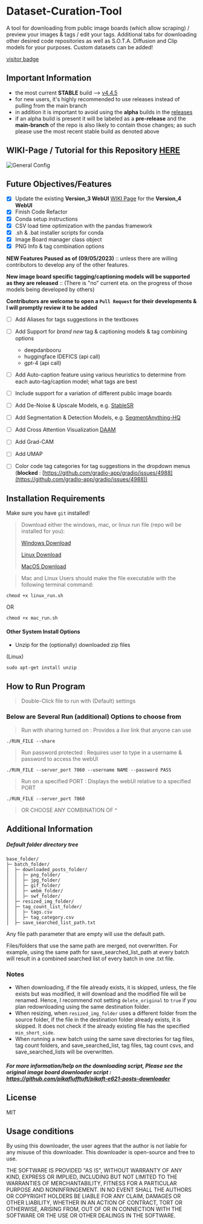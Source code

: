 # Dataset-Curation-Tool

A tool for downloading from public image boards (which allow scraping) / preview your images & tags / edit your tags. Additional tabs for downloading other desired code repositories as well as S.O.T.A. Diffusion and Clip models for your purposes. Custom datasets can be added!

[visitor badge](https://visitor-badge.glitch.me/badge?page_id=x-CK-x.Dataset-Curation-Tool)

## Important Information

- the most current **STABLE** build --> [v4.4.5](https://github.com/x-CK-x/Dataset-Curation-Tool/releases/tag/v4.4.5)
- for new users, it's highly recommended to use releases instead of pulling from the main branch
- in addition it is important to avoid using the **alpha** builds in the [releases](https://github.com/x-CK-x/Dataset-Curation-Tool/releases)
- if an alpha build is present it will be labeled as a **pre-release** and the **main-branch** of the repo is also likely to contain those changes; as such please use the most recent stable build as denoted above

## WIKI-Page / Tutorial for this Repository [HERE](https://github.com/x-CK-x/Dataset-Curation-Tool/wiki)

![General Config](https://github.com/x-CK-x/Dataset-Curation-Tool/blob/74f6877383bddfd9c0d8e9587ab983e63936f89f/wiki_assets/v4WebUI_page_1_tab_1.png)

## Future Objectives/Features

- [X] Update the existing **Version_3 WebUI** [WIKI Page](https://github.com/x-CK-x/Dataset-Curation-Tool/wiki) for the **Version_4 WebUI**
- [X] Finish Code Refactor
- [X] Conda setup instructions
- [X] CSV load time optimization with the pandas framework
- [X] .sh & .bat installer scripts for conda
- [X] Image Board manager class object
- [X] PNG Info & tag combination options

__NEW Features Paused as of (09/05/2023)__ :: unless there are willing contributors to develop any of the other features.

__New image board specific tagging/captioning models will be supported as they are released__ :: (There is "no" current eta. on the progress of those models being developed by others)

__Contributors are welcome to open a `Pull Request` for their developments & I will promptly review it to be added__

- [ ] Add Aliases for tags suggestions in the textboxes
- [ ] Add Support for *brand new* tag & captioning models & tag combining options
  - deepdanbooru
  - huggingface IDEFICS (api call)
  - gpt-4 (api call)
- [ ] Add Auto-caption feature using various heuristics to determine from each auto-tag/caption model; what tags are best
- [ ] Include support for a variation of different public image boards
- [ ] Add De-Noise & Upscale Models, e.g. [StableSR](https://github.com/IceClear/StableSR)
- [ ] Add Segmentation & Detection Models, e.g. [SegmentAnything-HQ](https://github.com/continue-revolution/sd-webui-segment-anything)
- [ ] Add Cross Attention Visualization [DAAM](https://github.com/castorini/daam)
- [ ] Add Grad-CAM
- [ ] Add UMAP
- [ ] Color code tag categories for tag suggestions in the dropdown menus (**blocked** : [https://github.com/gradio-app/gradio/issues/4988](https://github.com/gradio-app/gradio/issues/4988))




## Installation Requirements

Make sure you have `git` installed!

> Download either the windows, mac, or linux run file (repo will be installed for you):
> 
> [Windows Download](https://github.com/x-CK-x/Dataset-Curation-Tool/blob/main/run.bat)
> 
> [Linux Download](https://github.com/x-CK-x/Dataset-Curation-Tool/blob/main/linux_run.sh)
> 
> [MacOS Download](https://github.com/x-CK-x/Dataset-Curation-Tool/blob/main/mac_run.sh)

> Mac and Linux Users should make the file executable with the following terminal command:
```
chmod +x linux_run.sh
```

OR

```
chmod +x mac_run.sh
```

#### Other System Install Options
- Unzip for the (optionally) downloaded zip files

(Linux)
```
sudo apt-get install unzip
```

## How to Run Program

> Double-Click file to run with (Default) settings

### Below are Several Run (additional) Options to choose from

> Run with sharing turned on : Provides a *live* link that anyone can use
```
./RUN_FILE --share
```

> Run password protected : Requires user to type in a username & password to access the webUI
```
./RUN_FILE --server_port 7860 --username NAME --password PASS
```

> Run on a specified PORT : Displays the webUI relative to a specified PORT
```
./RUN_FILE --server_port 7860
```

> OR CHOOSE ANY COMBINATION OF ^


## Additional Information

##### Default folder directory tree
```
base_folder/
├─ batch_folder/
│  ├─ downloaded_posts_folder/
│  │  ├─ png_folder/
│  │  ├─ jpg_folder/
│  │  ├─ gif_folder/
│  │  ├─ webm_folder/
│  │  ├─ swf_folder/
│  ├─ resized_img_folder/
│  ├─ tag_count_list_folder/
│  │  ├─ tags.csv
│  │  ├─ tag_category.csv
│  ├─ save_searched_list_path.txt
```
Any file path parameter that are empty will use the default path.

Files/folders that use the same path are merged, not overwritten. For example, using the same path for save_searched_list_path at every batch will result in a combined searched list of every batch in one .txt file.

### Notes
* When downloading, if the file already exists, it is skipped, unless, the file exists but was modified, it will download and the modified file will be renamed. Hence, I recommend not setting `delete_original` to `true` if you plan redownloading using the same destination folder.
* When resizing, when `resized_img_folder` uses a different folder from the source folder, if the file in the destination folder already exists, it is skipped. It does not check if the already existing file has the specified `min_short_side`.
* When running a new batch using the same save directories for tag files, tag count folders, and save_searched_list, tag files, tag count csvs, and save_searched_lists will be overwritten.

##### For more information/help on the downloading script, Please see the original image board downloader script : https://github.com/pikaflufftuft/pikaft-e621-posts-downloader

## License

MIT

## Usage conditions
By using this downloader, the user agrees that the author is not liable for any misuse of this downloader. This downloader is open-source and free to use.

THE SOFTWARE IS PROVIDED "AS IS", WITHOUT WARRANTY OF ANY KIND, EXPRESS OR
IMPLIED, INCLUDING BUT NOT LIMITED TO THE WARRANTIES OF MERCHANTABILITY,
FITNESS FOR A PARTICULAR PURPOSE AND NONINFRINGEMENT. IN NO EVENT SHALL THE
AUTHORS OR COPYRIGHT HOLDERS BE LIABLE FOR ANY CLAIM, DAMAGES OR OTHER
LIABILITY, WHETHER IN AN ACTION OF CONTRACT, TORT OR OTHERWISE, ARISING FROM,
OUT OF OR IN CONNECTION WITH THE SOFTWARE OR THE USE OR OTHER DEALINGS IN THE
SOFTWARE.
